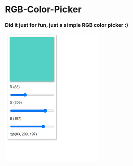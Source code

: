 # RGB-Color-Picker
### Did it just for fun, just a simple RGB color picker :)
<img src="/assets/Screenshot.png" alt="Screenshot" width="300">
